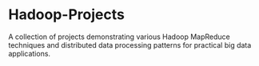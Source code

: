 # Hadoop-Projects
A collection of projects demonstrating various Hadoop MapReduce techniques and distributed data processing patterns for practical big data applications.
